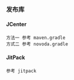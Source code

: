 ### 发布库

#### JCenter
    方法一 参考 maven.gradle
    方式二 参考 novoda.gradle
    
#### JitPack
    参考 jitpack